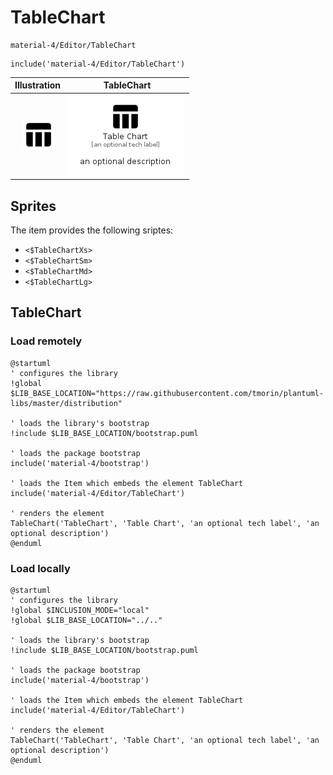 # TableChart


```text
material-4/Editor/TableChart
```

```text
include('material-4/Editor/TableChart')
```



| Illustration | TableChart |
| :---: | :---: |
| ![illustration for Illustration](../../material-4/Editor/TableChart.png) | ![illustration for TableChart](../../material-4/Editor/TableChart.Local.png) |



## Sprites
The item provides the following sriptes:

- `<$TableChartXs>`
- `<$TableChartSm>`
- `<$TableChartMd>`
- `<$TableChartLg>`





## TableChart

### Load remotely
```plantuml
@startuml
' configures the library
!global $LIB_BASE_LOCATION="https://raw.githubusercontent.com/tmorin/plantuml-libs/master/distribution"

' loads the library's bootstrap
!include $LIB_BASE_LOCATION/bootstrap.puml

' loads the package bootstrap
include('material-4/bootstrap')

' loads the Item which embeds the element TableChart
include('material-4/Editor/TableChart')

' renders the element
TableChart('TableChart', 'Table Chart', 'an optional tech label', 'an optional description')
@enduml
```

### Load locally
```plantuml
@startuml
' configures the library
!global $INCLUSION_MODE="local"
!global $LIB_BASE_LOCATION="../.."

' loads the library's bootstrap
!include $LIB_BASE_LOCATION/bootstrap.puml

' loads the package bootstrap
include('material-4/bootstrap')

' loads the Item which embeds the element TableChart
include('material-4/Editor/TableChart')

' renders the element
TableChart('TableChart', 'Table Chart', 'an optional tech label', 'an optional description')
@enduml
```

